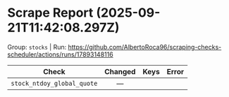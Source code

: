 # Scrape Report (2025-09-21T11:42:08.297Z)

Group: `stocks`  |  Run: https://github.com/AlbertoRoca96/scraping-checks-scheduler/actions/runs/17893148116

| Check | Changed | Keys | Error |
|---|:---:|:--|:--|
| `stock_ntdoy_global_quote` | — |  |  |
